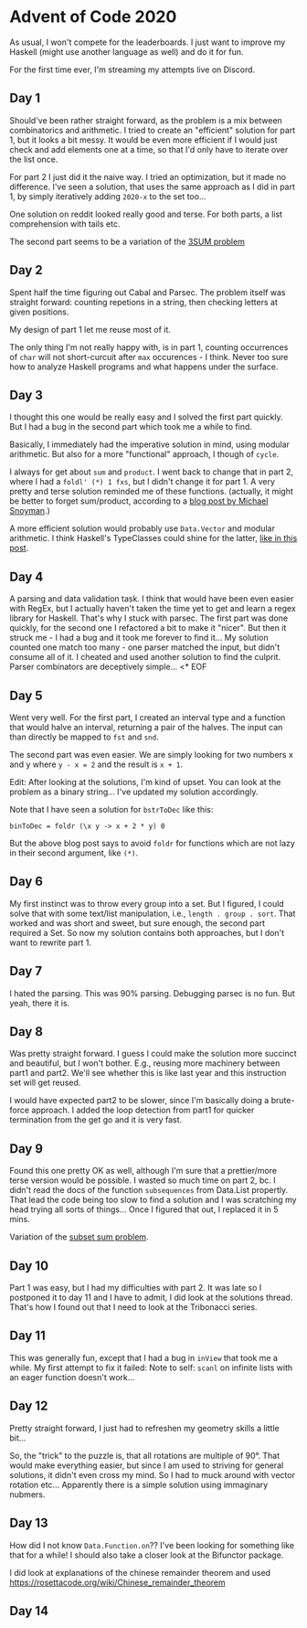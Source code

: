 # Advent of Code 2020

As usual, I won't compete for the leaderboards.
I just want to improve my Haskell (might use another language as well)
and do it for fun.

For the first time ever, I'm streaming my attempts live on Discord.

## Day 1

Should've been rather straight forward, as the problem is a mix between
combinatorics and arithmetic.
I tried to create an "efficient" solution for part 1, but it looks a bit
messy. It would be even more efficient if I would just check and add elements
one at a time, so that I'd only have to iterate over the list once.

For part 2 I just did it the naive way. I tried an optimization,
but it made no difference. I've seen a solution, that uses the same approach
as I did in part 1, by simply iteratively adding `2020-x` to the set too...

One solution on reddit looked really good and terse. For both parts,
a list comprehension with tails etc.

The second part seems to be a variation of the [3SUM problem](https://en.wikipedia.org/wiki/3SUM)

## Day 2

Spent half the time figuring out Cabal and Parsec.
The problem itself was straight forward: counting repetions in a string,
then checking letters at given positions.

My design of part 1 let me reuse most of it.

The only thing I'm not really happy with, is in part 1, counting occurrences
of `char` will not short-curcuit after `max` occurences - I think.
Never too sure how to analyze Haskell programs and what happens under the surface.

## Day 3

I thought this one would be really easy and I solved the first part quickly.
But I had a bug in the second part which took me a while to find.

Basically, I immediately had the imperative solution in mind, using modular
arithmetic. But also for a more "functional" approach, I though of `cycle`.

I always for get about `sum` and `product`. I went back to change that in
part 2, where I had a `foldl' (*) 1 fxs`, but I didn't change it for part 1.
A very pretty and terse solution reminded me of these functions.
(actually, it might be better to forget sum/product, according to a
[blog post by Michael Snoyman](https://www.snoyman.com/blog/2020/10/haskell-bad-parts-1).)

A more efficient solution would probably use `Data.Vector` and modular arithmetic.
I think Haskell's TypeClasses could shine for the latter, [like in this post](https://byorgey.wordpress.com/2020/02/15/competitive-programming-in-haskell-modular-arithmetic-part-1/).

## Day 4

A parsing and data validation task.
I think that would have been even easier with RegEx, but I actually haven't taken
the time yet to get and learn a regex library for Haskell.
That's why I stuck with parsec. The first part was done quickly, for the second
one I refactored a bit to make it "nicer".
But then it struck me - I had a bug and it took me forever to find it...
My solution counted one match too many - one parser matched the input, but didn't
consume all of it. I cheated and used another solution to find the culprit.
Parser combinators are deceptively simple... <* EOF

## Day 5

Went very well. For the first part, I created an interval type and a function
that would halve an interval, returning a pair of the halves.
The input can than directly be mapped to `fst` and `snd`.

The second part was even easier. We are simply looking for two numbers x and y
where `y - x = 2` and the result is `x + 1`.

Edit: After looking at the solutions, I'm kind of upset. You can look at the
problem as a binary string... I've updated my solution accordingly.

Note that I have seen a solution for `bstrToDec` like this:

    binToDec = foldr (\x y -> x + 2 * y) 0

But the above blog post says to avoid `foldr` for functions which are not lazy
in their second argument, like `(*)`.

## Day 6

My first instinct was to throw every group into a set. But I figured, I could
solve that with some text/list manipulation, i.e., `length . group . sort`.
That worked and was short and sweet, but sure enough, the second part required
a Set. So now my solution contains both approaches, but I don't want to rewrite
part 1.

## Day 7

I hated the parsing. This was 90% parsing. Debugging parsec is no fun.
But yeah, there it is.

## Day 8

Was pretty straight forward. I guess I could make the solution more succinct
and beautiful, but I won't bother. E.g., reusing more machinery between
part1 and part2. We'll see whether this is like last year and this instruction
set will get reused.

I would have expected part2 to be slower, since I'm basically doing a brute-
force approach. I added the loop detection from part1 for quicker termination
from the get go and it is very fast.

## Day 9

Found this one pretty OK as well, although I'm sure that a prettier/more terse
version would be possible.
I wasted so much time on part 2, bc. I didn't read the docs of the function
`subsequences` from Data.List propertly. That lead the code being too slow
to find a solution and I was scratching my head trying all sorts of things...
Once I figured that out, I replaced it in 5 mins.

Variation of the [subset sum problem](https://en.wikipedia.org/wiki/Subset_sum_problem).

## Day 10

Part 1 was easy, but I had my difficulties with part 2. It was late so
I postponed it to day 11 and I have to admit, I did look at the solutions thread.
That's how I found out that I need to look at the Tribonacci series.

## Day 11

This was generally fun, except that I had a bug in `inView` that took me a while.
My first attempt to fix it failed: Note to self: `scanl` on infinite lists with
an eager function doesn't work...

## Day 12

Pretty straight forward, I just had to refreshen my geometry skills a little bit...

So, the "trick" to the puzzle is, that all rotations are multiple of 90°. That would
make everything easier, but since I am used to striving for general solutions,
it didn't even cross my mind. So I had to muck around with vector rotation etc...
Apparently there is a simple solution using immaginary nubmers.

## Day 13

How did I not know `Data.Function.on`?? I've been looking for something like that for
a while! I should also take a closer look at the Bifunctor package.

I did look at explanations of the chinese remainder theorem and used
https://rosettacode.org/wiki/Chinese_remainder_theorem

## Day 14

